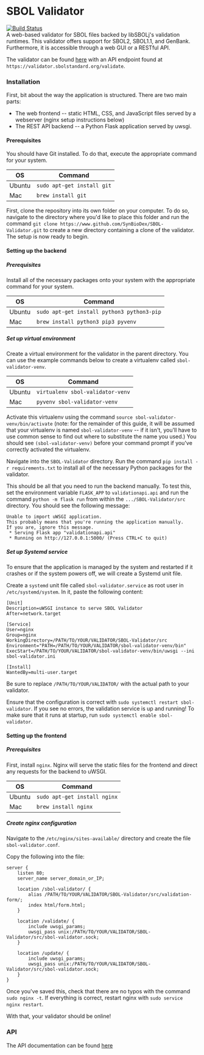 # SBOL Validator
[![Build Status](https://travis-ci.org/SynBioDex/SBOL-Validator.svg?branch=master)](https://travis-ci.org/SynBioDex/SBOL-Validator)  
A web-based validator for SBOL files backed by libSBOLj's validation runtimes. This validator offers support for SBOL2, SBOL1.1, and GenBank.
Furthermore, it is accessible through a web GUI or a RESTful API. 

The validator can be found [here](https://validator.sbolstandard.org) with an API endpoint found at `https://validator.sbolstandard.org/validate`.

### Installation
First, bit about the way the application is structured.
There are two main parts:
 - The web frontend -- static HTML, CSS, and JavaScript files served by a webserver (nginx setup instructions below)
 - The REST API backend -- a Python Flask application served by uwsgi.

#### Prerequisites
You should have Git installed. To do that, execute the appropriate command for your system.

| OS | Command |
| --- | --- |
| Ubuntu | `sudo apt-get install git` |
| Mac | `brew install git` |

First, clone the repository into its own folder on your computer. To do so, navigate to the directory where you'd like to place this folder and run the command `git clone https://www.github.com/SynBioDex/SBOL-Validator.git` to create a new directory containing a clone of the validator. The setup is now ready to begin. 

#### Setting up the backend
##### Prerequisites
Install all of the necessary packages onto your system with the appropriate command for your system.

| OS | Command |
| --- | --- |
| Ubuntu | `sudo apt-get install python3 python3-pip` |
| Mac | `brew install python3 pip3 pyvenv` |

##### Set up virtual environment
Create a virtual environment for the validator in the parent directory. You can use the example commands below to create a virtualenv called `sbol-validator-venv`.

| OS | Command |
| --- | --- |
| Ubuntu | `virtualenv sbol-validator-venv` |
| Mac | `pyvenv sbol-validator-venv` |

Activate this virtualenv using the command `source sbol-validator-venv/bin/activate` (note: for the remainder of this guide, it will be assumed that your virtualenv is named `sbol-validator-venv` -- if it isn't, you'll have to use common sense to find out where to substitute the name you used.) You should see `(sbol-validator-venv)` before your command prompt if you've correctly activated the virtualenv. 

Navigate into the `SBOL-Validator` directory. Run the command `pip install -r requirements.txt` to install all of the necessary Python packages for the validator. 

This should be all that you need to run the backend manually. To test this, set the environment variable `FLASK_APP` to `validationapi.api` and run the command `python -m flask run` from within the `.../SBOL-Validator/src` directory. You should see the following message:

```
Unable to import uWSGI application.
This probably means that you're running the application manually.
If you are, ignore this message.
 * Serving Flask app "validationapi.api"
 * Running on http://127.0.0.1:5000/ (Press CTRL+C to quit)
```

##### Set up Systemd service
To ensure that the application is managed by the system and restarted if it crashes or if the system powers off, we will create a Systemd unit file.

Create a `systemd` unit file called `sbol-validator.service` as root user in `/etc/systemd/system`. In it, paste the following content: 

```
[Unit]
Description=uWSGI instance to serve SBOL Validator
After=network.target

[Service]
User=nginx
Group=nginx
WorkingDirectory=/PATH/TO/YOUR/VALIDATOR/SBOL-Validator/src
Environment="PATH=/PATH/TO/YOUR/VALIDATOR/sbol-validator-venv/bin"
ExecStart=/PATH/TO/YOUR/VALIDATOR/sbol-validator-venv/bin/uwsgi --ini sbol-validator.ini

[Install]
WantedBy=multi-user.target
```

Be sure to replace `/PATH/TO/YOUR/VALIDATOR/` with the actual path to your validator.

Ensure that the configuration is correct with `sudo systemctl restart sbol-validator`. If you see no errors, the validation service is up and running! To make sure that it runs at startup, run `sudo systemctl enable sbol-validator`. 

#### Setting up the frontend
##### Prerequisites
First, install `nginx`. Nginx will serve the static files for the frontend and direct any requests for the backend to uWSGI.

| OS | Command |
| --- | --- |
| Ubuntu | `sudo apt-get install nginx` |
| Mac | `brew install nginx` |

##### Create nginx configuration
Navigate to the `/etc/nginx/sites-available/` directory and create the file `sbol-validator.conf`.

Copy the following into the file:

```
server {
    listen 80;
    server_name server_domain_or_IP;
   
    location /sbol-validator/ {
        alias /PATH/TO/YOUR/VALIDATOR/SBOL-Validator/src/validation-form/;
        index html/form.html;
    }
    
    location /validate/ {
        include uwsgi_params;
        uwsgi_pass unix:/PATH/TO/YOUR/VALIDATOR/SBOL-Validator/src/sbol-validator.sock;
    }
    
    location /update/ {
        include uwsgi_params;
        uwsgi_pass unix:/PATH/TO/YOUR/VALIDATOR/SBOL-Validator/src/sbol-validator.sock;
    }
}
```

Once you've saved this, check that there are no typos with the command `sudo nginx -t`. If everything is correct, restart nginx with `sudo service nginx restart`.

With that, your validator should be online!


### API
The API documentation can be found [here](http://synbiodex.github.io/SBOL-Validator)
